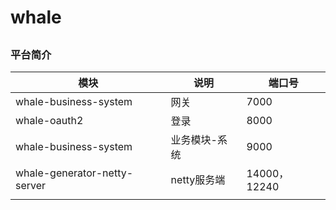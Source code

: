 # whale 
## 
### 平台简介    


|     模块 |    说明  |   端口号   |
| ---- | ---- | ---- |
|   whale-business-system   | 网关     |  7000    |
|   whale-oauth2   | 登录     |  8000    |
|   whale-business-system   | 业务模块-系统     |  9000    |
|   whale-generator-netty-server   |    netty服务端  |  14000，12240    |
|      |      |      |

